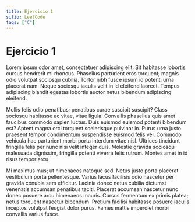```yaml
---
title: Ejercicio 1
sitio: LeetCode
tags: ["C"]
---
```

# Ejercicio 1

Lorem ipsum odor amet, consectetuer adipiscing elit. Sit habitasse lobortis cursus hendrerit mi rhoncus. Phasellus parturient eros torquent; magnis odio volutpat sociosqu cubilia. Tortor nibh fusce ipsum id potenti urna placerat nam. Neque sociosqu iaculis velit in id eleifend laoreet. Tempus adipiscing blandit egestas lobortis auctor netus bibendum adipiscing eleifend.

<!--end_excerpt-->

Mollis felis odio penatibus; penatibus curae suscipit suscipit? Class sociosqu habitasse ac vitae, vitae ligula. Convallis phasellus quis amet faucibus commodo sapien luctus. Duis euismod euismod potenti bibendum est? Aptent magna orci torquent scelerisque pulvinar in. Purus urna justo praesent tempor condimentum suspendisse euismod felis vel. Commodo vehicula hac parturient morbi porta interdum vitae nisl. Ultrices tincidunt fringilla felis per nunc nisi velit integer duis. Molestie gravida sociosqu malesuada dignissim, fringilla potenti viverra felis rutrum. Montes amet in id risus tempor arcu.

Mi maximus mus; ut himenaeos natoque sed. Netus justo porta placerat vestibulum porta pellentesque. Varius lacus facilisis odio nascetur per gravida conubia sem efficitur. Lacinia donec netus cubilia dictumst venenatis accumsan penatibus taciti. Placerat accumsan nascetur nunc donec posuere arcu himenaeos mauris. Cursus fermentum ex primis platea; netus torquent nascetur bibendum. Pretium facilisi habitasse posuere iaculis inceptos volutpat feugiat dolor purus. Fames mattis imperdiet morbi convallis varius fusce.